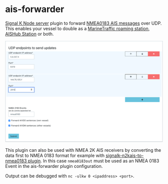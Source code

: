 # ais-forwarder

[Signal K Node server](https://github.com/SignalK/signalk-server-node) plugin to forward [NMEA0183 AIS messages](https://gpsd.gitlab.io/gpsd/AIVDM.html) over UDP. This enables your vessel to double as a [MarineTraffic roaming station](https://help.marinetraffic.com/hc/en-us/articles/205282657-Add-an-AIS-Receiving-Station-to-the-MarineTraffic-Network), [AISHub Station](https://www.aishub.net/) or both.

![screenshot](./ais-forwarder.png)

This plugin can also be used with NMEA 2K AIS receivers by converting the data first to NMEA 0183 format for example with [signalk-n2kais-to-nmea0183 plugin](https://github.com/sbender9/signalk-n2kais-to-nmea0183). In this case `nmea0183out` must be used as an NMEA 0183 Event in the ais-forwarder plugin configuration.

Output can be debugged with `nc -ulkw 0 <ipaddress> <port>`.
